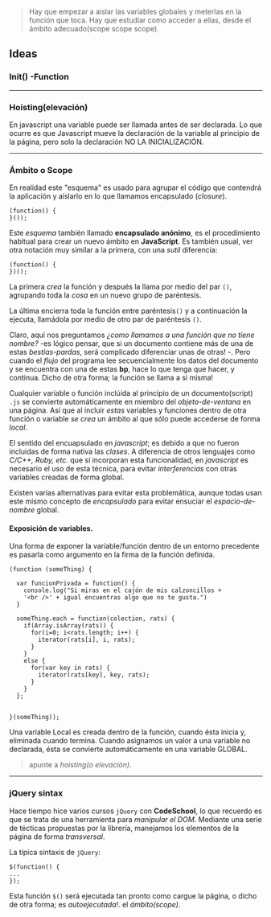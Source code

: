 > Hay que empezar a aislar las variables globales y meterlas
> en la función que toca. Hay que estudiar como acceder a ellas,
> desde el ámbito adecuado(scope scope scope).

## Ideas 

### Init() -Function
---
###  Hoisting(elevación)
En javascript una variable puede ser llamada antes de ser
declarada. Lo que ocurre es que Javascript mueve la declaración de
la variable al principio de la página, pero solo la declaración NO LA
INICIALIZACIÓN. 

---
### Ámbito o Scope
En realidad este "esquema" es usado para agrupar el código que contendrá
la aplicación y aislarlo en lo que llamamos encapsulado (_closure_).

    (function() {
    }());

Este _esquema_ también llamado __encapsulado anónimo__, es el procedimiento
habitual para crear un nuevo ámbito en __JavaScript__. Es también usual, ver
otra notación muy similar a la primera, con una _sutil_ diferencia:

    (function() {
    })();

La primera _crea_ la función y después la llama por medio del par `()`, agrupando
toda la _cosa_ en un nuevo grupo de paréntesis.

La última encierra toda la función entre paréntesis`()` y a continuación la
ejecuta, llamádola por medio de otro par de paréntesis `()`.

Claro, aquí nos preguntamos _¿como llamamos a una función que no tiene nombre?_ -es
lógico pensar, que si un documento contiene más de una de estas _bestias-pardas_,
será complicado diferenciar unas de otras! -. Pero cuando el _flujo_ del programa
lee secuencialmente los datos del documento y se encuentra con una de estas __bp__,
hace lo que tenga que hacer, y continua. Dicho de otra forma; la función se llama a
si misma!


Cualquier variable o función inclúida al principio de un documento(script) `.js`
se convierte automáticamente en miembro del _objeto-de-ventana_ en una página. Así
que al incluir _estas_ variables y funciones dentro de otra función o variable
_se crea_ un ámbito al que sólo puede accederse de forma _local_. 

El sentido del encuapsulado en _javascript_; es debido a que no fueron incluidas
de forma nativa las _clases_. A diferencia de otros lenguajes como _C/C++, Ruby, etc._
que sí incorporan esta funcionalidad, en _javascript_ es necesario el uso de esta
técnica, para evitar _interferencias_ con otras variables creadas de forma global.

Existen varias alternativas para evitar esta problemática, aunque todas usan este
mismo concepto de _encapsulado_ para evitar ensuciar el _espacio-de-nombre_ global.

  
#### Exposición de variables.
Una forma de exponer la variable/función dentro de un entorno
precedente es pasarla como argumento en la firma de la función definida.

    (function (someThing) {
      
      var funcionPrivada = function() {
        console.log("Si miras en el cajón de mis calzoncillos +
        '<br />' + igual encuentras algo que no te gusta.")
      }
      
      someThing.each = function(colection, rats) {
        if(Array.isArray(rats)) {
          for(i=0; i<rats.length; i++) {
            iterator(rats[i], i, rats);
          }          
        }
        else {
          for(var key in rats) {
            iterator(rats[key], key, rats);
          }
        }
      };
      
      
    }(someThing));


Una variable Local es creada dentro de la función, cuando ésta inicia y,
eliminada cuando termina.
Cuando asignamos un valor a una variable no declarada, ésta se convierte
automáticamente en una variable GLOBAL.
> apunte a _hoisting(o elevación)_.

---

### jQuery sintax
Hace tiempo hice varios cursos `jQuery` con __CodeSchool__, lo que
recuerdo es que se trata de una herramienta para _manipular el DOM_.
Mediante una serie de técticas propuestas por la librería, manejamos
los elementos de la página de forma _transversal_.

La típica sintaxis de `jQuery`:
  
    $(function() {
    ...
    });

Esta función `$()` será ejecutada tan pronto como cargue la página, o
dicho de otra forma; es _autoejecutada!_.
el _ámbito(scope)_.